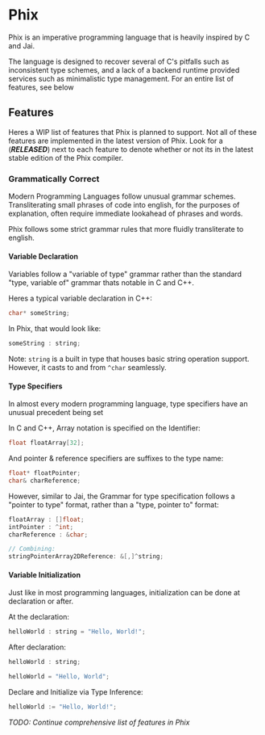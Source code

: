 # Phix
Phix is an imperative programming language that is heavily inspired by C and Jai.

The language is designed to recover several of C's pitfalls such as inconsistent type schemes, and a lack of a backend runtime provided services such as minimalistic type management. For an entire list of features, see below

## Features

Heres a WIP list of features that Phix is planned to support. Not all of these features are implemented in the latest version of Phix. Look for a (***RELEASED***) next to each feature to denote whether or not its in the latest stable edition of the Phix compiler.

### Grammatically Correct

Modern Programming Languages follow unusual grammar schemes. Transliterating small phrases of code into english, for the purposes of explanation, often require immediate lookahead of phrases and words.

Phix follows some strict grammar rules that more fluidly transliterate to english.

#### Variable Declaration

Variables follow a "variable of type" grammar rather than the standard "type, variable of" grammar thats notable in C and C++.

Heres a typical variable declaration in C++:
```cpp
char* someString;
```
In Phix, that would look like:
```cpp
someString : string;
```

Note: `string` is a built in type that houses basic string operation support. However, it casts to and from `^char` seamlessly.

#### Type Specifiers

In almost every modern programming language, type specifiers have an unusual precedent being set

In C and C++, Array notation is specified on the Identifier:
```cpp
float floatArray[32];
```
And pointer & reference specifiers are suffixes to the type name:
```cpp
float* floatPointer;
char& charReference;
```
However, similar to Jai, the Grammar for type specification follows a "pointer to type" format, rather than a "type, pointer to" format:
```cpp
floatArray : []float;
intPointer : ^int;
charReference : &char;

// Combining:
stringPointerArray2DReference: &[,]^string;
```

#### Variable Initialization

Just like in most programming languages, initialization can be done at declaration or after.

At the declaration:
```cpp
helloWorld : string = "Hello, World!";
```

After declaration:
```cpp
helloWorld : string;

helloWorld = "Hello, World";
```

Declare and Initialize via Type Inference:
```cpp
helloWorld := "Hello, World!";
```

*TODO: Continue comprehensive list of features in Phix*

